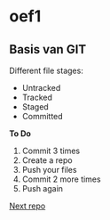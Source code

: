 # oef1

## Basis van GIT

Different file stages:

- Untracked
- Tracked
- Staged
- Committed

**To Do**

1. Commit 3 times
2. Create a repo
3. Push your files
4. Commit 2 more times
5. Push again

[Next repo](https://github.com/CCornez/kleurboek)
